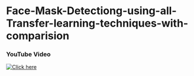 # Face-Mask-Detectiong-using-all-Transfer-learning-techniques-with-comparision

### YouTube Video
[![Click here](https://drive.google.com/file/d/17E_YyT1o4N2kiynNc-MlxfE4oXlEUaOM/view?usp=drive_link)](https://youtu.be/_3t8ZCRXLp8&t) 


